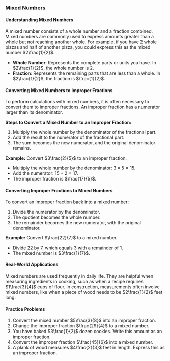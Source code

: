 ### Mixed Numbers

#### Understanding Mixed Numbers

A mixed number consists of a whole number and a fraction combined. Mixed numbers are commonly used to express amounts greater than a whole but not reaching another whole. For example, if you have 2 whole pizzas and half of another pizza, you could express this as the mixed number $2\frac{1}{2}$.

- **Whole Number**: Represents the complete parts or units you have. In $2\frac{1}{2}$, the whole number is 2.
- **Fraction**: Represents the remaining parts that are less than a whole. In $2\frac{1}{2}$, the fraction is $\frac{1}{2}$.

#### Converting Mixed Numbers to Improper Fractions

To perform calculations with mixed numbers, it is often necessary to convert them to improper fractions. An improper fraction has a numerator larger than its denominator.

**Steps to Convert a Mixed Number to an Improper Fraction:**

1. Multiply the whole number by the denominator of the fractional part.
2. Add the result to the numerator of the fractional part.
3. The sum becomes the new numerator, and the original denominator remains.

**Example:** Convert $3\frac{2}{5}$ to an improper fraction.

- Multiply the whole number by the denominator: $3 \times 5 = 15$.
- Add the numerator: $15 + 2 = 17$.
- The improper fraction is $\frac{17}{5}$.

#### Converting Improper Fractions to Mixed Numbers

To convert an improper fraction back into a mixed number:

1. Divide the numerator by the denominator.
2. The quotient becomes the whole number.
3. The remainder becomes the new numerator, with the original denominator.

**Example:** Convert $\frac{22}{7}$ to a mixed number.

- Divide 22 by 7, which equals 3 with a remainder of 1.
- The mixed number is $3\frac{1}{7}$.

#### Real-World Applications

Mixed numbers are used frequently in daily life. They are helpful when measuring ingredients in cooking, such as when a recipe requires $1\frac{3}{4}$ cups of flour. In construction, measurements often involve mixed numbers, like when a piece of wood needs to be $2\frac{1}{2}$ feet long.

#### Practice Problems

1. Convert the mixed number $5\frac{3}{8}$ into an improper fraction.
2. Change the improper fraction $\frac{29}{4}$ to a mixed number.
3. You have baked $3\frac{1}{2}$ dozen cookies. Write this amount as an improper fraction.
4. Convert the improper fraction $\frac{45}{6}$ into a mixed number.
5. A plank of wood measures $4\frac{2}{3}$ feet in length. Express this as an improper fraction.